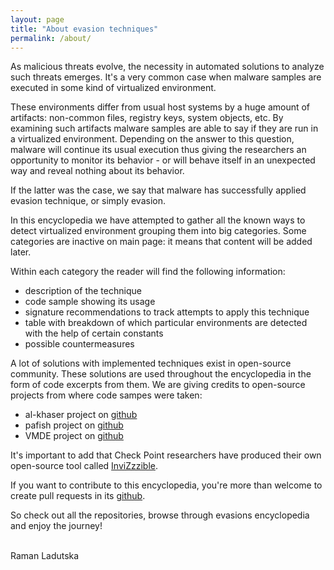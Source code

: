 ```yaml
---
layout: page
title: "About evasion techniques"
permalink: /about/
---
```


As malicious threats evolve, the necessity in automated solutions to analyze such threats emerges. It's a very common case when malware samples are executed in some kind of virtualized environment.

These environments differ from usual host systems by a huge amount of artifacts: non-common files, registry keys, system objects, etc. By examining such artifacts malware samples are able to say if they are run in a virtualized environment. Depending on the answer to this question, malware will continue its usual execution thus giving the researchers an opportunity to monitor its behavior - or will behave itself in an unexpected way and reveal nothing about its behavior. 

If the latter was the case, we say that malware has successfully applied evasion technique, or simply evasion.

In this encyclopedia we have attempted to gather all the known ways to detect virtualized environment grouping them into big categories. Some categories are inactive on main page: it means that content will be added later.

Within each category the reader will find the following information:
<ul>
<li>description of the technique</li>
<li>code sample showing its usage</li>
<li>signature recommendations to track attempts to apply this technique</li>
<li>table with breakdown of which particular environments are detected with the help of certain constants</li>
<li>possible countermeasures</li>
</ul>

A lot of solutions with implemented techniques exist in open-source community. These solutions are used throughout the encyclopedia in the form of code excerpts from them. We are giving credits to open-source projects from where code sampes were taken: 
<ul>
<li>al-khaser project on <a href="https://github.com/LordNoteworthy/al-khaser">github</a></li>
<li>pafish project on <a href="https://github.com/a0rtega/pafish">github</a></li>
<li>VMDE project on <a href="https://github.com/hfiref0x/VMDE">github</a></li>
</ul>

It's important to add that Check Point researchers have produced their own open-source tool called <a href="https://github.com/CheckPointSW/InviZzzible">InviZzzible</a>.

If you want to contribute to this encyclopedia, you're more than welcome to create pull requests in its <a href="https://github.com/CheckPointSW/Evasions">github</a>.

So check out all the repositories, browse through evasions encyclopedia and enjoy the journey!

<br />
Raman Ladutska
<br />
<br />
